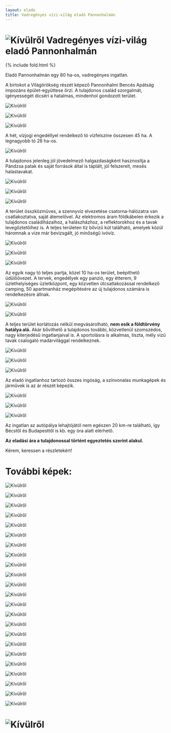 ```yaml
---
layout: elado
title: Vadregényes vízi-világ eladó Pannonhalmán 
---
```


# ![Kívülről](http://i.imgur.com/J4m9gPe.jpg) Vadregényes vízi-világ eladó Pannonhalmán

{% include fold.html %}

Eladó Pannonhalmán egy 80 ha-os, vadregényes ingatlan. 

A birtokot a Világörökség részét képező Pannonhalmi Bencés Apátság impozáns épület-együttese őrzi. A tulajdonos család szorgalmát, igényességét dicséri a hatalmas, mindenhol gondozott terület.

![Kívülről](http://i.imgur.com/gxLCTPr.jpg)

![Kívülről](http://i.imgur.com/CGnbAfM.jpg)

![Kívülről](http://i.imgur.com/dPp828z.jpg)

A hét, vízjogi engedéllyel rendelkező tó vízfelszíne összesen 45 ha. A legnagyobb tó 26 ha-os.

![Kívülről](http://i.imgur.com/5W8OAoX.jpg)

A tulajdonos jelenleg jól jövedelmező halgazdaságként hasznosítja a Pándzsa patak és saját források által is táplált, jól felszerelt, mesés halastavakat. 

![Kívülről](http://i.imgur.com/aIffkHL.jpg)

![Kívülről](http://i.imgur.com/5UgiglR.jpg)

![Kívülről](http://i.imgur.com/xZxKaTB.jpg)

A terület összközműves, a szennyvíz elvezetése csatorna-hálózatra van csatlakoztatva, saját átemelővel. Az elektromos áram földkábelen érkezik a tulajdonos családiházaihoz, a halászházhoz, a reflektorokhoz és a tavak levegőztetőihez is.
A teljes területen tíz bővizű kút található, amelyek közül háromnak a vize már bevizsgált, jó minőségű ivóvíz. 

![Kívülről](http://i.imgur.com/eS3DkuC.jpg)

![Kívülről](http://i.imgur.com/AKjLXGH.jpg)

![Kívülről](http://i.imgur.com/u8pO4z1.jpg)

Az egyik nagy tó teljes partja, közel 10 ha-os terület, beépíthető üdülőövezet. A tervek, engedélyek egy panzió, egy étterem, 9 üzlethelyiséges üzletközpont, egy közvetlen útcsatlakozással rendelkező camping, 50 apartmanház megépítésére az új tulajdonos számára is rendelkezésre állnak.

![Kívülről](http://i.imgur.com/Z9Mvnzz.jpg)

![Kívülről](http://i.imgur.com/z9XAbPi.jpg)

A teljes terület korlátozás nélkül megvásárolható, **nem esik a földtörvény hatálya alá.** Akár bővíthető a tulajdonos további, közvetlenül szomszédos, nagy kiterjedésű  ingatlanjaival is.
A sportolásra is alkalmas, tiszta, mély vizű tavak csalogató madárvilággal rendelkeznek.

![Kívülről](http://i.imgur.com/82xwMWm.jpg)

![Kívülről](http://i.imgur.com/L59MRbw.jpg)

![Kívülről](https://i.imgur.com/iN1ldLS.jpg)

Az eladó ingatlanhoz tartozó összes ingóság, a színvonalas munkagépek és járművek is az ár részét képezik.

![Kívülről](http://i.imgur.com/Yo8OmHX.jpg)

![Kívülről](http://i.imgur.com/aGPrUTQ.jpg)

![Kívülről](http://i.imgur.com/bNVbtnc.jpg)

Az ingatlan az autópálya lehajtójától nem egészen 20 km-re található, így Bécstől és Budapesttől is kb. egy óra alatt elérhető.

**Az eladási ára a tulajdonossal történt egyeztetés szerint alakul.**

Kérem, keressen a részletekért! 

# További képek:

![Kívülről](http://i.imgur.com/OcdHDlj.jpg)

![Kívülről](http://i.imgur.com/d9hXQM0.jpg)

![Kívülről](http://i.imgur.com/0IfGir5.jpg)

![Kívülről](http://i.imgur.com/NBmyOL7.jpg)

![Kívülről](http://i.imgur.com/4jl4yUo.jpg)

![Kívülről](http://i.imgur.com/likHUjt.jpg)

![Kívülről](http://i.imgur.com/qtXzvnR.jpg)

![Kívülről](http://i.imgur.com/aVAKvyV.jpg)

![Kívülről](http://i.imgur.com/8fZnGox.jpg)

![Kívülről](http://i.imgur.com/XV8wXbz.jpg)

![Kívülről](http://i.imgur.com/01PnzAa.jpg)

![Kívülről](http://i.imgur.com/j0tJaRF.jpg)

![Kívülről](http://i.imgur.com/ocbhVeE.jpg)

![Kívülről](http://i.imgur.com/LXHX4bF.jpg)

![Kívülről](http://i.imgur.com/DhtWf9r.jpg)

![Kívülről](http://i.imgur.com/RuHLARz.jpg)

![Kívülről](http://i.imgur.com/oUeQozd.jpg)

![Kívülről](http://i.imgur.com/YgbzWkW.jpg)

![Kívülről](http://i.imgur.com/Piv4kbU.jpg)

![Kívülről](http://i.imgur.com/w4W9Y03.jpg)

![Kívülről](http://i.imgur.com/mrDJSfX.jpg)

![Kívülről](http://i.imgur.com/nV1Yzby.jpg)

![Kívülről](http://i.imgur.com/ZWsr7mz.jpg)

# ![Kívülről](http://i.imgur.com/Wca5Jyx.jpg)


